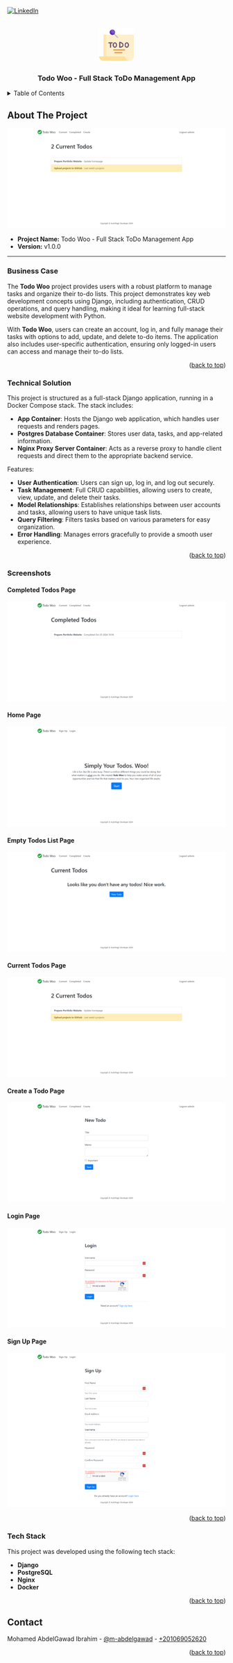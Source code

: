 <a name="readme-top"></a>

[![LinkedIn][linkedin-shield]][linkedin-url]

<!-- PROJECT LOGO -->
<br />
<div align="center">
    <img src="readme_files/logo.png" alt="Logo" width="80" height="80">
  <h3 align="center">Todo Woo - Full Stack ToDo Management App</h3>
</div>

<!-- TABLE OF CONTENTS -->
<details>
  <summary>Table of Contents</summary>
  <ol>
    <li>
      <a href="#about-the-project">About The Project</a>
      <ul>
        <li><a href="#business-case">Business Case</a></li>
        <li><a href="#technical-solution">Technical Solution</a></li>
        <li><a href="#screenshots">Screenshots</a></li>
        <li><a href="#tech-stack">Tech Stack</a></li>
      </ul>
    </li>
    <li><a href="#contact">Contact</a></li>
  </ol>
</details>

<!-- ABOUT THE PROJECT -->
## About The Project

<img src="readme_files/current-todos.png" alt="Cover Image">

* **Project Name:** Todo Woo - Full Stack ToDo Management App  
* **Version:** v1.0.0  

---

### Business Case

The **Todo Woo** project provides users with a robust platform to manage tasks and organize their to-do lists. This project demonstrates key web development concepts using Django, including authentication, CRUD operations, and query handling, making it ideal for learning full-stack website development with Python.

With **Todo Woo**, users can create an account, log in, and fully manage their tasks with options to add, update, and delete to-do items. The application also includes user-specific authentication, ensuring only logged-in users can access and manage their to-do lists.

<p align="right">(<a href="#readme-top">back to top</a>)</p>

### Technical Solution

This project is structured as a full-stack Django application, running in a Docker Compose stack. The stack includes:
* **App Container**: Hosts the Django web application, which handles user requests and renders pages.
* **Postgres Database Container**: Stores user data, tasks, and app-related information.
* **Nginx Proxy Server Container**: Acts as a reverse proxy to handle client requests and direct them to the appropriate backend service.

Features:
* **User Authentication**: Users can sign up, log in, and log out securely.
* **Task Management**: Full CRUD capabilities, allowing users to create, view, update, and delete their tasks.
* **Model Relationships**: Establishes relationships between user accounts and tasks, allowing users to have unique task lists.
* **Query Filtering**: Filters tasks based on various parameters for easy organization.
* **Error Handling**: Manages errors gracefully to provide a smooth user experience.

<p align="right">(<a href="#readme-top">back to top</a>)</p>

### Screenshots

#### Completed Todos Page
<img src="readme_files/completed-todos.png">

#### Home Page
<img src="readme_files/home.png">

#### Empty Todos List Page
<img src="readme_files/current-todos-empty.png">

#### Current Todos Page
<img src="readme_files/current-todos.png">

#### Create a Todo Page
<img src="readme_files/create-todo.png">

#### Login Page
<img src="readme_files/login.png">

#### Sign Up Page
<img src="readme_files/sign-up.png">

<p align="right">(<a href="#readme-top">back to top</a>)</p>

### Tech Stack

This project was developed using the following tech stack:

* **Django**
* **PostgreSQL**
* **Nginx**
* **Docker**

<p align="right">(<a href="#readme-top">back to top</a>)</p>

<!-- CONTACT -->
## Contact

Mohamed AbdelGawad Ibrahim - [@m-abdelgawad](https://www.linkedin.com/in/m-abdelgawad/) - <a href="tel:+201069052620">+201069052620</a>

<p align="right">(<a href="#readme-top">back to top</a>)</p>

<!-- MARKDOWN LINKS & IMAGES -->
[linkedin-shield]: https://img.shields.io/badge/-LinkedIn-black.svg?style=for-the-badge&logo=linkedin&colorB=555
[linkedin-url]: https://www.linkedin.com/in/m-abdelgawad/
